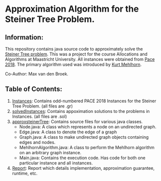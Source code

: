 # Approximation Algorithm for the Steiner Tree Problem.
## Information:
This repository contains java source code to approximately solve the [Steiner Tree problem](https://en.wikipedia.org/wiki/Steiner_tree_problem). 
This was a project for the course Allocations and Algorithms at Maastricht University.
All instances were obtained from [Pace 2018](https://github.com/PACE-challenge/SteinerTree-PACE-2018-instances).
The primary algorithm used was introduced by [Kurt Mehlhorn](https://people.mpi-inf.mpg.de/~mehlhorn/ftp/SteinerTrees.pdf).

Co-Author: Max van den Broek.

## Table of Contents:
1. [Instances](./Instances): Contains odd-numbered PACE 2018 Instances for the Steiner Tree Problem. (all files are .gr)
2. [solvedInstances](./solvedInstances): Contains appoximation solutions to the problems in Instances. (all files are .sol)
3. [approxsteinerTree](./approxsteinertree): Contains source files for various java classes.
    - Node.java: A class which represents a node on an undirected graph.
    - Edge.java: A class to denote the edge of a graph
    - Graph.java: A class to make undirected graph objects containing edges and nodes.
    - MehlhornAlgorithm.java: A class to perform the Mehlhorn algorithm on an arbitrary graph instance.
    - Main.java: Contains the execution code. Has code for both one particular instance and all instances.
4. [Report](https://github.com/shah-meet0/steiner_tree_approx/blob/3f3cb255c3ccd2393a50b434029d36b398132eb9/Report.pdf): Report which details implementation, approximation guarantee, runtime, etc. 
    
